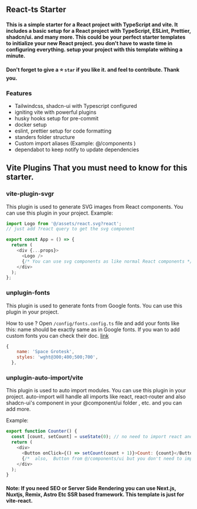 ## React-ts Starter

#### This is a simple starter for a React project with TypeScript and vite. It includes a basic setup for a React project with TypeScript, ESLint, Prettier, shadcn/ui. and many more. This could be your perfect starter templates to initialize your new React project. you don't have to waste time in configuring everything. setup your project with this template withing a minute.

#### Don't forget to give a ⭐ `star` if you like it. and feel to contribute. Thank you.

### Features

- Tailwindcss, shadcn-ui with Typescript configured
- igniting vite with powerful plugins
- husky hooks setup for pre-commit
- docker setup
- eslint, prettier setup for code formatting
- standers folder structure
- Custom import aliases (Example: @/components )
- dependabot to keep notify to update dependencies

## Vite Plugins That you must need to know for this starter.

### vite-plugin-svgr

This plugin is used to generate SVG images from React components. You can use this plugin in your project.
Example:

```javascript
import Logo from '@/assets/react.svg?react';
// just add ?react query to get the svg component

export const App = () => {
  return (
    <div {...props}>
      <Logo />
      {/* You can use svg components as like normal React components */}
    </div>
  );
};
```

### unplugin-fonts

This plugin is used to generate fonts from Google fonts. You can use this plugin in your project.

How to use ? Open `/config/fonts.config.ts` file and add your fonts like this: name should be exactly same as in Google fonts. If you wan to add custom fonts you can check their doc. [link](https://github.com/cssninjaStudio/unplugin-fonts#readme)

```javascript
{
    name: 'Space Grotesk',
    styles: 'wght@300;400;500;700',
  },
```

### unplugin-auto-import/vite

This plugin is used to auto import modules. You can use this plugin in your project.
auto-import will handle all imports like react, react-router and also shadcn-ui's component in your @component/ui folder , etc. and you can add more.

Example:

```javascript
export function Counter() {
  const [count, setCount] = useState(0); // no need to import react and react-router, auto-import will handle it
  return (
    <div>
      <Button onClick={() => setCount(count + 1)}>Count: {count}</Button>
      {/*  also,  Button from @/components/ui but you don't need to import it.  */}
    </div>
  );
}
```

#### Note: If you need SEO or Server Side Rendering you can use Next.js, Nuxtjs, Remix, Astro Etc SSR based framework. This template is just for vite-react.
